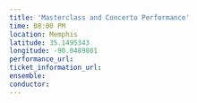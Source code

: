 ```yaml
---
title: 'Masterclass and Concerto Performance'
time: 08:00 PM
location: Memphis
latitude: 35.1495343
longitude: -90.0489801
performance_url: 
ticket_information_url: 
ensemble: 
conductor: 
---
```

